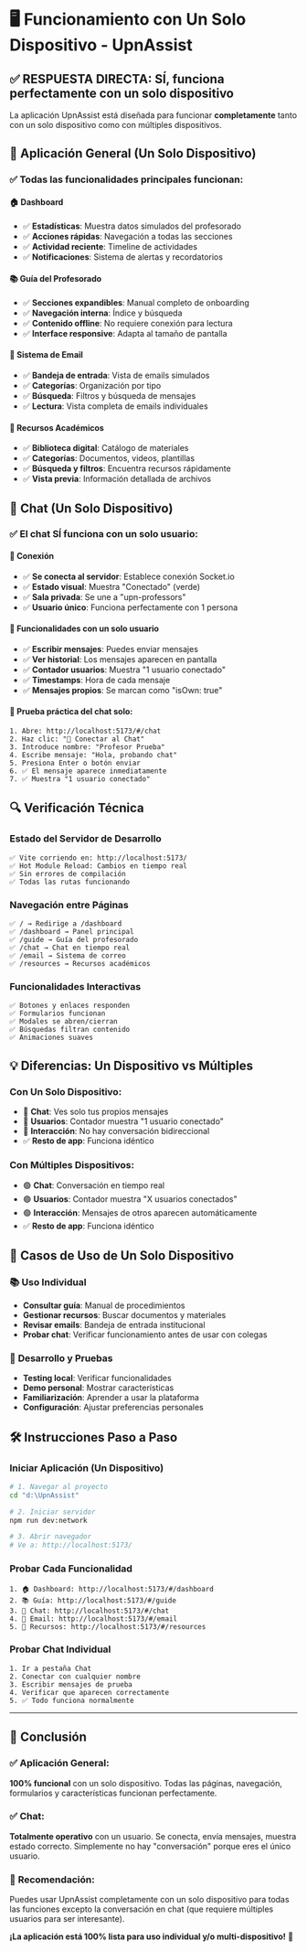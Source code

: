 # 🖥️ Funcionamiento con Un Solo Dispositivo - UpnAssist

## ✅ **RESPUESTA DIRECTA: SÍ, funciona perfectamente con un solo dispositivo**

La aplicación UpnAssist está diseñada para funcionar **completamente** tanto con un solo dispositivo como con múltiples dispositivos.

## 🎯 **Aplicación General (Un Solo Dispositivo)**

### ✅ **Todas las funcionalidades principales funcionan:**

#### 🏠 **Dashboard**
- ✅ **Estadísticas**: Muestra datos simulados del profesorado
- ✅ **Acciones rápidas**: Navegación a todas las secciones
- ✅ **Actividad reciente**: Timeline de actividades
- ✅ **Notificaciones**: Sistema de alertas y recordatorios

#### 📚 **Guía del Profesorado**
- ✅ **Secciones expandibles**: Manual completo de onboarding
- ✅ **Navegación interna**: Índice y búsqueda
- ✅ **Contenido offline**: No requiere conexión para lectura
- ✅ **Interface responsive**: Adapta al tamaño de pantalla

#### 📧 **Sistema de Email**
- ✅ **Bandeja de entrada**: Vista de emails simulados
- ✅ **Categorías**: Organización por tipo
- ✅ **Búsqueda**: Filtros y búsqueda de mensajes
- ✅ **Lectura**: Vista completa de emails individuales

#### 📁 **Recursos Académicos**
- ✅ **Biblioteca digital**: Catálogo de materiales
- ✅ **Categorías**: Documentos, videos, plantillas
- ✅ **Búsqueda y filtros**: Encuentra recursos rápidamente
- ✅ **Vista previa**: Información detallada de archivos

## 💬 **Chat (Un Solo Dispositivo)**

### ✅ **El chat SÍ funciona con un solo usuario:**

#### 🔌 **Conexión**
- ✅ **Se conecta al servidor**: Establece conexión Socket.io
- ✅ **Estado visual**: Muestra "Conectado" (verde)
- ✅ **Sala privada**: Se une a "upn-professors"
- ✅ **Usuario único**: Funciona perfectamente con 1 persona

#### 💭 **Funcionalidades con un solo usuario**
- ✅ **Escribir mensajes**: Puedes enviar mensajes
- ✅ **Ver historial**: Los mensajes aparecen en pantalla
- ✅ **Contador usuarios**: Muestra "1 usuario conectado"
- ✅ **Timestamps**: Hora de cada mensaje
- ✅ **Mensajes propios**: Se marcan como "isOwn: true"

#### 🧪 **Prueba práctica del chat solo:**
```
1. Abre: http://localhost:5173/#/chat
2. Haz clic: "🚀 Conectar al Chat"
3. Introduce nombre: "Profesor Prueba"
4. Escribe mensaje: "Hola, probando chat"
5. Presiona Enter o botón enviar
6. ✅ El mensaje aparece inmediatamente
7. ✅ Muestra "1 usuario conectado"
```

## 🔍 **Verificación Técnica**

### **Estado del Servidor de Desarrollo**
```
✅ Vite corriendo en: http://localhost:5173/
✅ Hot Module Reload: Cambios en tiempo real
✅ Sin errores de compilación
✅ Todas las rutas funcionando
```

### **Navegación entre Páginas**
```
✅ / → Redirige a /dashboard
✅ /dashboard → Panel principal
✅ /guide → Guía del profesorado
✅ /chat → Chat en tiempo real
✅ /email → Sistema de correo
✅ /resources → Recursos académicos
```

### **Funcionalidades Interactivas**
```
✅ Botones y enlaces responden
✅ Formularios funcionan
✅ Modales se abren/cierran
✅ Búsquedas filtran contenido
✅ Animaciones suaves
```

## 💡 **Diferencias: Un Dispositivo vs Múltiples**

### **Con Un Solo Dispositivo:**
- 🔵 **Chat**: Ves solo tus propios mensajes
- 🔵 **Usuarios**: Contador muestra "1 usuario conectado"
- 🔵 **Interacción**: No hay conversación bidireccional
- ✅ **Resto de app**: Funciona idéntico

### **Con Múltiples Dispositivos:**
- 🟢 **Chat**: Conversación en tiempo real
- 🟢 **Usuarios**: Contador muestra "X usuarios conectados"
- 🟢 **Interacción**: Mensajes de otros aparecen automáticamente
- ✅ **Resto de app**: Funciona idéntico

## 🎯 **Casos de Uso de Un Solo Dispositivo**

### 📚 **Uso Individual**
- **Consultar guía**: Manual de procedimientos
- **Gestionar recursos**: Buscar documentos y materiales
- **Revisar emails**: Bandeja de entrada institucional
- **Probar chat**: Verificar funcionamiento antes de usar con colegas

### 🧪 **Desarrollo y Pruebas**
- **Testing local**: Verificar funcionalidades
- **Demo personal**: Mostrar características
- **Familiarización**: Aprender a usar la plataforma
- **Configuración**: Ajustar preferencias personales

## 🛠️ **Instrucciones Paso a Paso**

### **Iniciar Aplicación (Un Dispositivo)**
```bash
# 1. Navegar al proyecto
cd "d:\UpnAssist"

# 2. Iniciar servidor
npm run dev:network

# 3. Abrir navegador
# Ve a: http://localhost:5173/
```

### **Probar Cada Funcionalidad**
```
1. 🏠 Dashboard: http://localhost:5173/#/dashboard
2. 📚 Guía: http://localhost:5173/#/guide
3. 💬 Chat: http://localhost:5173/#/chat
4. 📧 Email: http://localhost:5173/#/email
5. 📁 Recursos: http://localhost:5173/#/resources
```

### **Probar Chat Individual**
```
1. Ir a pestaña Chat
2. Conectar con cualquier nombre
3. Escribir mensajes de prueba
4. Verificar que aparecen correctamente
5. ✅ Todo funciona normalmente
```

---

## 🎉 **Conclusión**

### ✅ **Aplicación General**: 
**100% funcional** con un solo dispositivo. Todas las páginas, navegación, formularios y características funcionan perfectamente.

### ✅ **Chat**: 
**Totalmente operativo** con un usuario. Se conecta, envía mensajes, muestra estado correcto. Simplemente no hay "conversación" porque eres el único usuario.

### 🚀 **Recomendación**: 
Puedes usar UpnAssist completamente con un solo dispositivo para todas las funciones excepto la conversación en chat (que requiere múltiples usuarios para ser interesante).

**¡La aplicación está 100% lista para uso individual y/o multi-dispositivo!** 🎯
